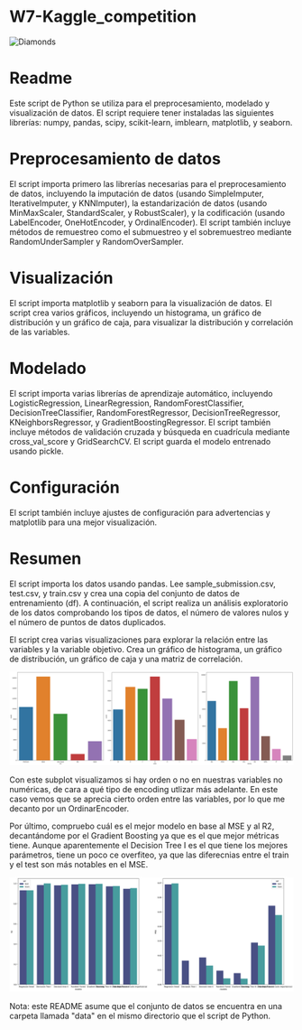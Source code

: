 # W7-Kaggle_competition

![Diamonds](https://live.staticflickr.com/8039/8010060159_775cc48e09_z.jpg)

# Readme

Este script de Python se utiliza para el preprocesamiento, modelado y visualización de datos. El script requiere tener instaladas las siguientes librerías: numpy, pandas, scipy, scikit-learn, imblearn, matplotlib, y seaborn.

# Preprocesamiento de datos

El script importa primero las librerías necesarias para el preprocesamiento de datos, incluyendo la imputación de datos (usando SimpleImputer, IterativeImputer, y KNNImputer), la estandarización de datos (usando MinMaxScaler, StandardScaler, y RobustScaler), y la codificación (usando LabelEncoder, OneHotEncoder, y OrdinalEncoder). El script también incluye métodos de remuestreo como el submuestreo y el sobremuestreo mediante RandomUnderSampler y RandomOverSampler.

# Visualización

El script importa matplotlib y seaborn para la visualización de datos. El script crea varios gráficos, incluyendo un histograma, un gráfico de distribución y un gráfico de caja, para visualizar la distribución y correlación de las variables.

# Modelado

El script importa varias librerías de aprendizaje automático, incluyendo LogisticRegression, LinearRegression, RandomForestClassifier, DecisionTreeClassifier, RandomForestRegressor, DecisionTreeRegressor, KNeighborsRegressor, y GradientBoostingRegressor. El script también incluye métodos de validación cruzada y búsqueda en cuadrícula mediante cross_val_score y GridSearchCV. El script guarda el modelo entrenado usando pickle.

# Configuración

El script también incluye ajustes de configuración para advertencias y matplotlib para una mejor visualización.

# Resumen

El script importa los datos usando pandas. Lee sample_submission.csv, test.csv, y train.csv y crea una copia del conjunto de datos de entrenamiento (df). A continuación, el script realiza un análisis exploratorio de los datos comprobando los tipos de datos, el número de valores nulos y el número de puntos de datos duplicados.

El script crea varias visualizaciones para explorar la relación entre las variables y la variable objetivo. Crea un gráfico de histograma, un gráfico de distribución, un gráfico de caja y una matriz de correlación.

![Subplot](/images/Subplot.png)

Con este subplot visualizamos si hay orden o no en nuestras variables no numéricas, de cara a qué tipo de encoding utlizar más adelante. En este caso vemos que se aprecia cierto orden entre las variables, por lo que me decanto por un OrdinarEncoder.

Por último, compruebo cuál es el mejor modelo en base al MSE y al R2, decantándome por el Gradient Boosting ya que es el que mejor métricas tiene. Aunque aparentemente el Decision Tree I es el que tiene los mejores parámetros, tiene un poco ce overfiteo, ya que las diferecnias entre el train y el test son más notables en el MSE.

![Subplot2](/images/Subplot_modelo.png)

Nota: este README asume que el conjunto de datos se encuentra en una carpeta llamada "data" en el mismo directorio que el script de Python.
